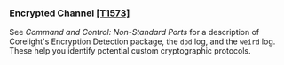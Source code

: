 ### Encrypted Channel [\[T1573\]](https://attack.mitre.org/techniques/T1573/)

See _Command and Control: Non-Standard Ports_ for a description of Corelight's Encryption Detection package, the `dpd` log, and the `weird` log. These help you identify potential custom cryptographic protocols.
